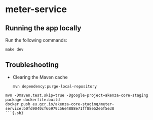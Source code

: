 # meter-service


## Running the app locally

Run the following commands:

```{.sh}
make dev
```

## Troubleshooting

- Clearing the Maven cache
    ```
    mvn dependency:purge-local-repository
    ```

```{.sh}
mvn -Dmaven.test.skip=true -Dgoogle-project=akenza-core-staging package dockerfile:build
docker push eu.gcr.io/akenza-core-staging/meter-service:b0fd9040cf66979c56e4888e71ff88e52e6f5e38
```{.sh}   
